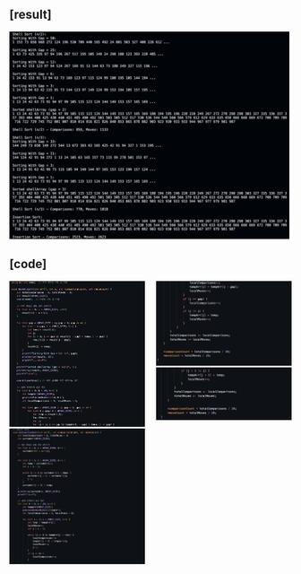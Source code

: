 ## [result]
<img src="./result.png" alt="Result Image" width="500">

## [code]
<div style="display: flex; justify-content: center; align-items: flex-start;">
  <div>
    <img src="./code1.png" alt="사진1" width="500"; height: 200px;">
    <img src="./code2.png" alt="사진2" width="500"; height: 200px;">
  </div>
  <div style="margin-left: 20px;">
    <img src="./code1-2.png" alt="사진3" width="500"; height: 200px;">
    <img src="./code2-2.png" alt="사진4" width="500"; height: -100px;">
  </div>
</div>